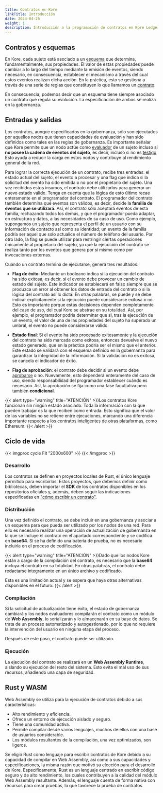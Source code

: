 ```yaml
---
title: Contratos en Kore
linkTitle: Introducción
date: 2024-04-26
weight: 1
description: Introducción a la programación de contratos en Kore Ledger.
---
```


## Contratos y esquemas
En Kore, cada sujeto está asociado a un [esquema](../../../getting-started/concepts/schema/_index.md) que determina, fundamentalmente, sus propiedades. El valor de estas propiedades puede cambiar a lo largo del tiempo mediante la emisión de eventos, siendo necesario, en consecuencia, establecer el mecanismo a través del cual estos eventos realizan dicha acción. En la práctica, esto se gestiona a través de una serie de reglas que constituyen lo que llamamos un [contrato](../../../getting-started/concepts/contracts/_index.md).

En consecuencia, podemos decir que un esquema tiene siempre asociado un contrato que regula su evolución. La especificación de ambos se realiza en la gobernanza.

## Entradas y salidas
Los contratos, aunque especificados en la gobernanza, sólo son ejecutados por aquellos nodos que tienen capacidades de evaluación y han sido definidos como tales en las reglas de gobernanza. Es importante señalar que Kore permite que un nodo actúe como [evaluador](../../../getting-started/concepts/roles/_index.md/#evaluador) de un sujeto incluso si **no posee la cadena de eventos del sujeto**, es decir, incluso si no es [testigo](../../../getting-started/concepts/roles/_index.md/#testigo). Esto ayuda a reducir la carga en estos nodos y contribuye al rendimiento general de la red.

Para lograr la correcta ejecución de un contrato, recibe tres entradas: el estado actual del sujeto, el evento a procesar y una flag que indica si la solicitud del evento ha sido emitida o no por el propietario del sujeto. Una vez recibidos estos insumos, el contrato debe utilizarlos para generar un nuevo estado válido. Tenga en cuenta que la lógica de esto último recae enteramente en el programador del contrato. El programador del contrato también determina qué eventos son válidos, es decir, decide la **familia de eventos que se utilizará**. Así, el contrato sólo aceptará eventos de esta familia, rechazando todos los demás, y que el programador pueda adaptar, en estructura y datos, a las necesidades de su caso de uso. Como ejemplo, supongamos un sujeto que representa el perfil de un usuario con su información de contacto así como su identidad; un evento de la familia podría ser aquel que solo actualice el número de teléfono del usuario. Por otro lado, la flag se puede utilizar para restringir ciertas operaciones únicamente al propietario del sujeto, ya que la ejecución del contrato se realiza tanto por los eventos que genera por sí mismo como por invocaciones externas.

Cuando un contrato termina de ejecutarse, genera tres resultados:

  * **Flag de éxito**: Mediante un booleano indica si la ejecución del contrato ha sido exitosa, es decir, si el evento debe provocar un cambio de estado del sujeto. Este indicador se establecerá en falso siempre que se produzca un error al obtener los datos de entrada del contrato o si la lógica del contrato así lo dicta. En otras palabras, se puede y se debe indicar explícitamente si la ejecución puede considerarse exitosa o no. Esto es importante porque estas decisiones dependen completamente del caso de uso, del cual Kore se abstrae en su totalidad. Así, por ejemplo, el programador podría determinar que si, tras la ejecución de un evento, el valor de una de las propiedades del sujeto ha superado un umbral, el evento no puede considerarse válido.

   * **Estado final**: Si el evento ha sido procesado exitosamente y la ejecución del contrato ha sido marcada como exitosa, entonces devuelve el nuevo estado generado, que en la práctica podría ser el mismo que el anterior. Este estado se validará con el esquema definido en la gobernanza para garantizar la integridad de la información. Si la validación no es exitosa, se cancela el indicador de éxito.

   * **Flag de aprobación**: el contrato debe decidir si un evento debe [aprobarse](../../../getting-started/concepts/roles/_index.md/#aprobador) o no. Nuevamente, esto dependerá enteramente del caso de uso, siendo responsabilidad del programador establecer cuándo es necesario. Así, la aprobación se fija como una fase facultativa pero también **condicional**.

{{< alert type="warning" title="ATENCIÓN" >}}Los contratos Kore funcionan sin ningún estado asociado. Toda la información con la que pueden trabajar es la que reciben como entrada. Esto significa que el valor de las variables no se retiene entre ejecuciones, marcando una diferencia importante respecto a los contratos inteligentes de otras plataformas, como Ethereum. {{< /alert >}}

## Ciclo de vida
{{< imgproc cycle Fit "2000x600" >}}
{{< /imgproc >}}

### Desarrollo
Los contratos se definen en proyectos locales de Rust, el único lenguaje permitido para escribirlos. Estos proyectos, que debemos definir como bibliotecas, deben importar el **SDK** de los contratos disponibles en los repositorios oficiales y, además, deben seguir las indicaciones especificadas en ["cómo escribir un contrato"](../programming-contracts/_index.md/#tu-primer-contrato).

### Distribución
Una vez definido el contrato, se debe incluir en una gobernanza y asociar a un esquema para que pueda ser utilizado por los nodos de una red. Para ello es necesario realizar una operación de actualización de gobernanza en la que se incluye el contrato en el apartado correspondiente y se codifica en **base64**. Si se ha definido una batería de prueba, no es necesario incluirla en el proceso de codificación.

{{< alert type="warning" title="ATENCIÓN" >}}Dado que los nodos Kore están a cargo de la compilación del contrato, es necesario que la **base64** incluya el contrato en su totalidad. En otras palabras, el contrato debe redactarse íntegramente en un único archivo y codificado.

Esta es una limitación actual y se espera que haya otras alternativas disponibles en el futuro. {{< /alert >}}

### Compilación
Si la solicitud de actualización tiene éxito, el estado de gobernanza cambiará y los nodos evaluadores compilarán el contrato como un módulo de **Web Assembly**, lo serializarán y lo almacenarán en su base de datos. Se trata de un proceso automatizado y autogestionado, por lo que no requiere la intervención del usuario en ninguna etapa del proceso.

Después de este paso, el contrato puede ser utilizado.

### Ejecución
La ejecución del contrato se realizará en un **Web Assembly Runtime**, aislando su ejecución del resto del sistema. Esto evita el mal uso de sus recursos, añadiendo una capa de seguridad.

## Rust y WASM
Web Assembly se utiliza para la ejecución de contratos debido a sus características:

  * Alto rendimiento y eficiencia.
  * Ofrece un entorno de ejecución aislado y seguro.
  * Tiene una comunidad activa.
  * Permite compilar desde varios lenguajes, muchos de ellos con una base de usuarios considerable.
  * Los módulos resultantes de la compilación, una vez optimizados, son ligeros.

Se eligió Rust como lenguaje para escribir contratos de Kore debido a su capacidad de compilar en Web Assembly, así como a sus capacidades y especificaciones, la misma razón que motivó su elección para el desarrollo de Kore. Específicamente, Rust es un lenguaje centrado en escribir código seguro y de alto rendimiento, los cuales contribuyen a la calidad del módulo Web Assembly resultante. Además, el lenguaje cuenta de forma nativa con recursos para crear pruebas, lo que favorece la prueba de contratos.